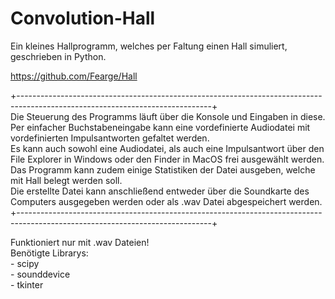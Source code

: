 # Convolution-Hall
Ein kleines Hallprogramm, welches per Faltung einen Hall simuliert, geschrieben in Python.

https://github.com/Fearge/Hall

+------------------------------------------------------------------------------------------------------------------------------+          
Die Steuerung des Programms läuft über die Konsole und Eingaben in diese.
Per einfacher Buchstabeneingabe kann eine vordefinierte Audiodatei mit vordefinierten Impulsantworten gefaltet werden. 									   
Es kann auch sowohl eine Audiodatei, als auch eine Impulsantwort über den File Explorer in Windows oder den Finder in MacOS frei ausgewählt werden.		   
Das Programm kann zudem einige Statistiken der Datei ausgeben, welche mit Hall belegt werden soll.                      								   
Die erstellte Datei kann anschließend entweder über die Soundkarte des Computers ausgegeben werden oder als .wav Datei abgespeichert werden.                
+------------------------------------------------------------------------------------------------------------------------------+         

Funktioniert nur mit .wav Dateien!																									           			   
Benötigte Librarys: 																																        
                  - scipy																														            
                  - sounddevice																												                
                  - tkinter																													              
